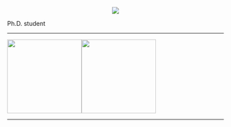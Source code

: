 <div align="center">
  <!-- <h3>Hi there 👋, I'm Sawan</h3> -->
  <img src="https://readme-typing-svg.demolab.com?font=Inconsolata&weight=500&size=50&pause=1000&color=787062&center=true&vCenter=true&repeat=true&random=false&width=1300&height=140&lines=✩+Hi+there!+I'm+Sawan+✩" />
</div>

<p align="left">
  Ph.D. student <br/>
</p>

---


<img height="173px" src="https://github-readme-stats.vercel.app/api?username=savnkr&count_private=true&rank_icon=github&show_icons=true&theme=apprentice" /><!-- wi*quL3fcV --><img height="173px" src="https://github-readme-stats.vercel.app/api/top-langs/?username=savnkr&layout=compact&theme=apprentice" /></a>
<!-- GitHub Stats Card -->
<!-- <p align="center"> -->
<!--   <img src="https://github-readme-stats.vercel.app/api?username=yourusername&show_icons=true&theme=radical" alt="GitHub Stats" /> -->
  <!-- <img src="https://github-readme-stats.vercel.app/api?username=savnkr&show_icons=true&theme=radical" alt="GitHub Stats" />

</p> -->

---

